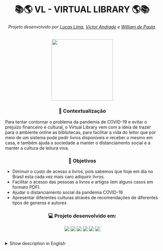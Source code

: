 <h1 text align = "center">📚🌎 VL - VIRTUAL LIBRARY 🌎📚</h1>

<h6 text align = "center">Projeto desenvolvido por <a href="https://github.com/LucasLima147">Lucas Lima</a>, <a href="https://github.com/Victor-M-Andrade">Victor Andrade</a> e <a href="https://github.com/wprs18">William de Paula</a>.</h6>


<div align="center">
<img src="https://user-images.githubusercontent.com/79486487/130622728-a5bc024e-db37-4f25-8698-646b15149b2b.png" width="200px"/>
</div>

<h3 text align = "center">📝 Contextualização</h3>
<p>
Para tentar contornar o problema da pandemia de COVID-19 e evitar o prejuízo financeiro e cultural, o Virtual Library vem com a ideia de trazer para o ambiente online as bibliotecas, para facilitar a vida do leitor que por meio de um sistema pode pedir livros disponíveis e receber o mesmo em casa, e também ajuda a sociedade a manter o distanciamento social e a manter a cultura de leitura viva.
</p>
<h3 text align = "center">🎯 Objetivos</h3>
<ul>
<li>Diminuir o custo de acesso a livros, pois sabemos que hoje em dia no Brasil esta cada vez mais caro adiquirir livros.</li>
  <li>Facilitar o acesso das pessoas a livros e artigos (em alguns casos em formato PDF).</li>
  <li>Ajudar o distanciamento social da pandemia COVID-19</li>
  <li>Apresentar diferentes culturas através de recomendações de diferentes tipos de generos e autores</li>
</ul>

<h3 text align = "center">💻 Projeto desenvolvido em:</h3>
<p align = "center">
  <img align = "center" src="https://img.shields.io/badge/HTML5-E34F26?style=for-the-badge&logo=html5&logoColor=white"/>
  <img align = "center" src="https://img.shields.io/badge/CSS3-1572B6?style=for-the-badge&logo=css3&logoColor=white"/>
  <img align = "center" src="https://img.shields.io/badge/Bootstrap-563D7C?style=for-the-badge&logo=bootstrap&logoColor=white"/>
  <img align = "center" src="https://img.shields.io/badge/JavaScript-323330?style=for-the-badge&logo=javascript&logoColor=F7DF1E"/>
  <img align = "center" src="https://img.shields.io/badge/Java-ED8B00?style=for-the-badge&logo=java&logoColor=white"/>
  <img align = "center" src="https://img.shields.io/badge/PostgreSQL-316192?style=for-the-badge&logo=postgresql&logoColor=white"/>
</p>

<br>

<details> <!-- Traduzir a página -->
  <summary>Show description in English </summary>
  
<h1 text align = "center">📚🌎 VL - VIRTUAL LIBRARY 🌎📚</h1>

<h6 text align = "center">Project developed by <a href="https://github.com/LucasLima147">Lucas Lima</a>, <a href="https://github.com/Victor-M-Andrade">Victor Andrade</a> and <a href="https://github.com/wprs18">William de Paula</a>.</h6>

<div align="center">
<img src="https://user-images.githubusercontent.com/79486487/130622728-a5bc024e-db37-4f25-8698-646b15149b2b.png" width="200px"/>
</div> 
  
<h3 text align = "center">📝 Contextualization</h3>
<p>
Trying to circumvent the problems of COVID-19 pandemic and to avoid financial and cultural damage, Virtual Library comes up with the idea of bringing libraries to the online environment, facilitating the life of the reader who, through a system, can order available books and receive them at home, and it also helps society to maintain social distance and to keep the culture of reading alive.
</p>
<h3 text align = "center">🎯 Goals</h3>
<ul>
<li>Decreasing the cost of access to books, as we know that, nowadays, it is becoming more expensive to acquire books in Brazil.</li>
  <li>Facilitating people's access to books and articles (in some cases as PDF files).</li>
  <li>Helping the social distance due to COVID-19 pandemic.</li>
  <li>Presenting different cultures through recommendations from different types of genres and authors.</li>
</ul>

<h3 text align = "center">💻 Project developed in:</h3>
<p align = "center">
  <img align = "center" src="https://img.shields.io/badge/HTML5-E34F26?style=for-the-badge&logo=html5&logoColor=white"/>
  <img align = "center" src="https://img.shields.io/badge/CSS3-1572B6?style=for-the-badge&logo=css3&logoColor=white"/>
  <img align = "center" src="https://img.shields.io/badge/Bootstrap-563D7C?style=for-the-badge&logo=bootstrap&logoColor=white"/>
  <img align = "center" src="https://img.shields.io/badge/JavaScript-323330?style=for-the-badge&logo=javascript&logoColor=F7DF1E"/>
  <img align = "center" src="https://img.shields.io/badge/Java-ED8B00?style=for-the-badge&logo=java&logoColor=white"/>
  <img align = "center" src="https://img.shields.io/badge/PostgreSQL-316192?style=for-the-badge&logo=postgresql&logoColor=white"/>
</p>
</details>
